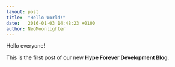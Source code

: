 ```yaml
---
layout: post
title:  "Hello World!"
date:   2016-01-03 14:48:23 +0100
author: NeoMoonlighter
---
```

Hello everyone!

This is the first post of our new **Hype Forever Development Blog**.
